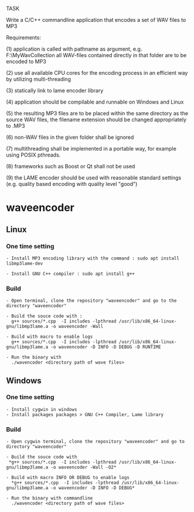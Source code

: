 TASK

Write a C/C++ commandline application that encodes a set of WAV files to MP3

Requirements:

(1) application is called with pathname as argument, e.g. <applicationname> F:\MyWavCollection all WAV-files contained directly in that folder are to be encoded to MP3

(2) use all available CPU cores for the encoding process in an efficient way by utilizing multi-threading

(3) statically link to lame encoder library

(4) application should be compilable and runnable on Windows and Linux

(5) the resulting MP3 files are to be placed within the same directory as the source WAV files, the filename extension should be changed appropriately to .MP3

(6) non-WAV files in the given folder shall be ignored

(7) multithreading shall be implemented in a portable way, for example using POSIX pthreads.

(8) frameworks such as Boost or Qt shall not be used

(9) the LAME encoder should be used with reasonable standard settings (e.g. quality based encoding with quality level "good")


# waveencoder

## Linux

### One time setting
    - Install MP3 encoding library with the command : sudo apt install libmp3lame-dev

    - Install GNU C++ compiler : sudo apt install g++


### Build
    - Open terminal, clone the repository "waveencoder" and go to the directory "waveencoder"

    - Build the souce code with :
      g++ sources/*.cpp  -I includes -lpthread /usr/lib/x86_64-linux-gnu/libmp3lame.a -o waveencoder -Wall

    - Build with macro to enable logs
      g++ sources/*.cpp  -I includes -lpthread /usr/lib/x86_64-linux-gnu/libmp3lame.a -o waveencoder -D INFO -D DEBUG -D RUNTIME

    - Run the binary with 
   	  ./wavencoder <directory path of wave files>

## Windows 

### One time setting
    - Install cygwin in windows  
    - Install packages packages > GNU C++ Compiler, Lame library  

### Build
    - Open cygwin terminal, clone the repository "waveencoder" and go to directory "waveencoder"

    - Build the souce code with
     *g++ sources/*.cpp  -I includes -lpthread /usr/lib/x86_64-linux-gnu/libmp3lame.a -o waveencoder -Wall -O2*

    - Build with macro INFO OR DEBUG to enable logs
      *g++ sources/*.cpp  -I includes -lpthread /usr/lib/x86_64-linux-gnu/libmp3lame.a -o waveencoder -D INFO -D DEBUG*

    - Run the binary with commandline
   	  ./wavencoder <directory path of wave files>
